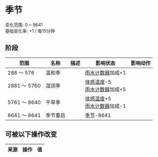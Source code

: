 # 季节  
变化范围: 0 ~ 8641  
基础变化率: +1 / 每15分钟  
## 阶段  
范围  |  名称  |  描述  |  影响状态  |  影响动作  
----  |  ----  |  ----  |  ----  |  ----  
288 ～ 576  |  温和季  |    |  [雨水计数器](RainCounter.md)加成+1  |    
2881 ～ 5760  |  湿润季  |    |  [体感温度](TemperaturePerceived.md)-5<br>[雨水计数器](RainCounter.md)加成+5  |    
5761 ～ 8640  |  干旱季  |    |  [体感温度](TemperaturePerceived.md)+5<br>[雨水计数器](RainCounter.md)加成-1  |    
8641 ～ 8641  |  季节重启  |    |  [季节](Seasons.md)-8641  |    
## 可被以下操作改变  
来源  |  操作  |  值  
----  |  ----  |  ----  
